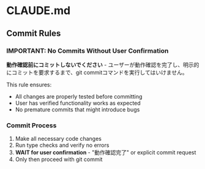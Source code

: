 # CLAUDE.md

## Commit Rules

### IMPORTANT: No Commits Without User Confirmation
**動作確認前にコミットしないでください** - ユーザーが動作確認を完了し、明示的にコミットを要求するまで、git commitコマンドを実行してはいけません。

This rule ensures:
- All changes are properly tested before committing
- User has verified functionality works as expected
- No premature commits that might introduce bugs

### Commit Process
1. Make all necessary code changes
2. Run type checks and verify no errors
3. **WAIT for user confirmation** - "動作確認完了" or explicit commit request
4. Only then proceed with git commit